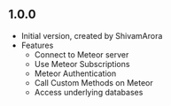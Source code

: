 ## 1.0.0

- Initial version, created by ShivamArora
- Features
  - Connect to Meteor server
  - Use Meteor Subscriptions
  - Meteor Authentication
  - Call Custom Methods on Meteor
  - Access underlying databases
